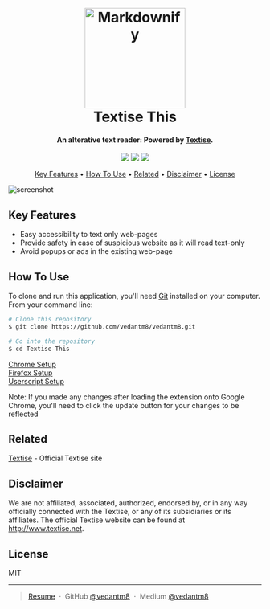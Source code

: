 
<h1 align="center">
  <br>
  <img src="https://textise.files.wordpress.com/2018/02/cropped-textise-logo61.png?w=200" alt="Markdownify" width="200">
  <br>
  Textise This 
  <br>
</h1>

<h4 align="center">An alterative text reader: Powered by <a href="http://textise.net" target="_blank">Textise</a>.</h4>

<div align="center">
    <img src="https://img.shields.io/badge/-HTML-333333?style=flat&logo=HTML5"/>
    <img src="https://img.shields.io/badge/-CSS-333333?style=flat&logo=CSS3&logoColor=1572B6"/>
    <img src="https://img.shields.io/badge/-JavaScript-333333?style=flat&logo=javascript"/>
</div>

<p align="center">
  <a href="#key-features">Key Features</a> •
  <a href="#how-to-use">How To Use</a> •
  <a href="#related">Related</a> •
    <a href="#disclaimer">Disclaimer</a> •
  <a href="#license">License</a>
</p>

![screenshot](./docs//demo.gif)

## Key Features

* Easy accessibility to text only web-pages
* Provide safety in case of suspicious website as it will read text-only
* Avoid popups or ads in the existing web-page

## How To Use

To clone and run this application, you'll need [Git](https://git-scm.com) installed on your computer. From your command line:

```bash
# Clone this repository
$ git clone https://github.com/vedantm8/vedantm8.git

# Go into the repository
$ cd Textise-This
```

[Chrome Setup](./Chrome/Chrome-Setup.md) <br/>
[Firefox Setup](./Firefox/Firefox-Setup.md) <br/>
[Userscript Setup](./Userscript/Userscript-Setup.md) 


Note: If you made any changes after loading the extension onto Google Chrome, you'll need to 
click the update button for your changes to be reflected 

## Related

[Textise](https://textise.net) - Official Textise site

## Disclaimer

We are not affiliated, associated, authorized, endorsed by, or in any way officially connected with the Textise, or any of its subsidiaries or its affiliates. The official Textise website can be found at http://www.textise.net.

## License

MIT

---

> [Resume](https://vedantm8.github.io/#/resume) &nbsp;&middot;&nbsp;
> GitHub [@vedantm8](https://github.com/vedantm8) &nbsp;&middot;&nbsp;
> Medium [@vedantm8](https://medium.com/@vedantm8)

